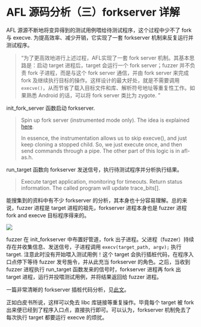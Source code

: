 # AFL 源码分析（三）forkserver 详解


AFL 源源不断地将变异得到的测试用例喂给待测试程序，这个过程中少不了 fork 与 execve. 为提高效率、减少开销，它实现了一套 forkserver 机制来反复运行并测试程序。

<!--more-->

> “为了更高效地进行上述过程，AFL实现了一套 fork server 机制。其基本思路是：启动 target 进程后，target 会运行一个 fork server；fuzzer 并不负责 fork 子进程，而是与这个 fork server 通信，并由 fork server 来完成 fork 及继续执行目标的操作。这样设计的最大好处，就是不需要调用 `execve()`，从而节省了载入目标文件和库、解析符号地址等重复性工作。如果熟悉 Android 的话，可以将 fork server 类比为 zygote. ”

init_fork_server 函数启动 forkserver.

> Spin up fork server (instrumented mode only). The idea is explained [here](http://lcamtuf.blogspot.com/2014/10/fuzzing-binaries-without-execve.html
> ).
>
> In essence, the instrumentation allows us to skip execve(), and just keep cloning a stopped child. So, we just execute once, and then send commands through a pipe. The other part of this logic is in afl-as.h.	

run_target 函数向 forkserver 发送信号，执行待测试程序并分析执行结果。

> Execute target application, monitoring for timeouts. Return status information. The called program will update trace_bits[].

能搜集到的资料中有不少 forkserver 的分析，其本身也十分容易理解。总的来说，fuzzer 进程是 target 进程的祖先，forkserver 进程本身也是 fuzzer 进程 fork and execve 目标程序得来的。

![](https://s2.loli.net/2022/01/27/PTiSa72LD56ZOGx.png)

fuzzer 在 init_forkserver 中布置好管道，fork 出子进程。父进程（fuzzer）持续存在并收集信息、发送信号，子进程调用 `execv(target_path, argv);`  执行 target. 注意此时没有开始喂入测试用例！这个 target 会执行插桩代码，在程序入口点停下等待 fuzzer 发号施令，并从此充当 forkserver 的角色。之后，当收到 fuzzer 进程执行 run_target 函数发来的信号时，forkserver 进程再 fork 出 target 进程，运行并投喂测试用例，并将结果返回给 fuzzer 进程。

一篇非常清晰的 forkserver 插桩代码分析，见[此文](http://rk700.github.io/2017/12/28/afl-internals/)。

正如白皮书所说，这样可以免去 libc 库链接等重复操作。毕竟每个 target 被 fork 出来便已经到了程序入口点，直接执行即可。可以认为，forkserver 机制免去了每次执行 target 都要运行 execve 的烦扰。

